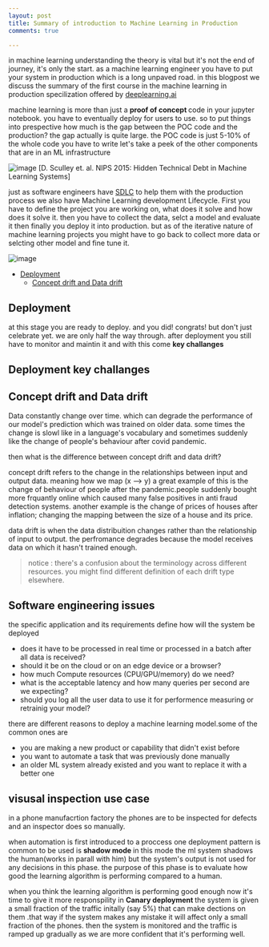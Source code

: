 ```yaml
---
layout: post
title: Summary of introduction to Machine Learning in Production
comments: true

---
```

in machine learning understanding the theory is vital but it's not the end of journey, it's only the start.
as a machine learning engineer you have to put your system in production which is a long unpaved road. in this blogpost we discuss the summary of the first course in the machine learning in production specilization offered by [deeplearning.ai](https://www.deeplearning.ai/)

machine learning is more than just a <b> proof of concept </b> code in your jupyter notebook. you have to eventually deploy for users to use. so to put things into prespective how much is the gap between the POC code and the production?
the gap actually is quite large. the POC code is just 5-10% of the whole code you have to write
let's take a peek of the other components that are in an ML infrastructure 

![image](https://user-images.githubusercontent.com/40968723/186566292-3c580812-247b-44dd-9617-2a4855dd89fb.png)
[D. Sculley et. al. NIPS 2015: Hidden Technical Debt in Machine Learning Systems]

just as software engineers have [SDLC](https://www.synopsys.com/glossary/what-is-sdlc.html#:~:text=The%20Software%20Development%20Life%20Cycle%20(SDLC)%20is%20a%20structured%20process,all%20customer%20expectations%20and%20demands.]) to help them with the production process we also have  Machine Learning development Lifecycle.
First you have to define the project you are working on, what does it solve and how does it solve it. then you have to collect the data, selct a model and evaluate it then finally you deploy it into production. but as of the iterative nature of machine learning projects you might have to go back to collect more data or selcting other model and fine tune it.

![image](https://user-images.githubusercontent.com/40968723/186568227-2e125949-5557-41d7-99cd-2217db6c12c2.png)

- [Deployment](#deployment)
    - [Concept drift and Data drift](Concept-drift-and-Data-drift)

    

## Deployment 
at this stage you are ready to deploy. and you did! congrats! but don't just celebrate yet. we are only half the way through. after deployment you still have to monitor and maintin it and with this come <b> key challanges </b>
## Deployment key challanges

## Concept drift and Data drift
Data constantly change over time. which can degrade the performance of our model's prediction which was trained on older data. some times the change is slowl like in a language's vocabulary and sometimes suddenly like the change of people's behaviour after covid pandemic.

then what is the difference between concept drift and data drift?

concept drift refers to the change in the relationships between input and output data. meaning how we map (x --> y)
a great example of this is the change of behaviour of people after the pandemic.people suddenly bought more frquantly online which caused many false positives in  anti fraud detection systems.
another example is the change of prices of houses after inflation; changing the mapping between the size of a house and its price.

data drift is when the data distribuition changes rather than the relationship of input to output. the perfromance degrades because the model receives data on which it hasn't trained enough.
> notice : there's a confusion about the terminology across different resources. you might find different definition of each drift type elsewhere.

## Software engineering issues
the specific application and its requirements define how will the system be deployed 
- does it have to be processed in real time or processed in a batch after all data is received?
- should it be on the cloud or on an edge device or a browser?
- how much Compute resources (CPU/GPU/memory) do we need?
- what is the acceptable latency and how many queries per second are we expecting?
- should you log all the user data to use it for performence measuring or retrainig your model?


there are different reasons to deploy a machine learning model.some of the common ones are 
- you are making a new product or capability that didn't exist before
- you want to automate a task that was previously done manually
- an older ML system already existed and you want to replace it with a better one
## visusal inspection use case

in a phone manufacrtion factory the phones are to be inspected for defects and an inspector does so manually.

when automation is first introduced to a proccess one deployment pattern is common to be used is <b> shadow mode </b>
in this mode the ml system shadows the human(works in parall with him) but the system's output is not used for any decisions in this phase. the purpose of this phase is to evaluate how good the learning algorithm is performing compared to a human.

when you think the learning algorithm is performing good enough now it's time to give it more responspility
in <b> Canary deployment </b> the system is given a small fraction of the traffic initally (say 5%) that can make dections on them .that way if the system makes any mistake it will affect only a small fraction of the phones.
then the system is monitored and the traffic is ramped up gradually as we are more confident that it's performing well.
